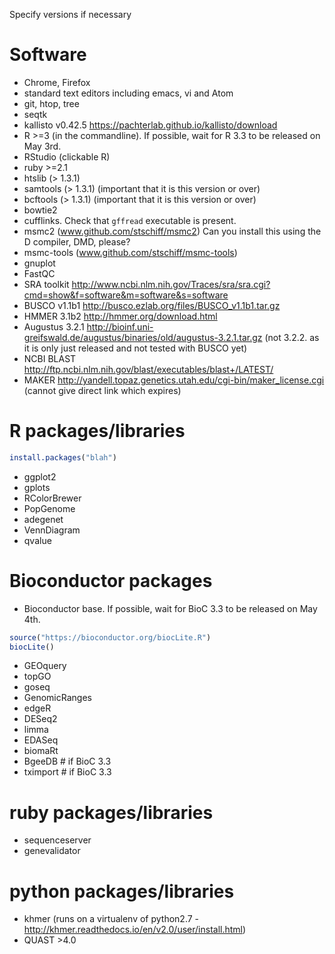 Specify versions if necessary

# Software

* Chrome, Firefox
* standard text editors including emacs, vi and Atom
* git, htop, tree
* seqtk
* kallisto v0.42.5 https://pachterlab.github.io/kallisto/download
* R >=3 (in the commandline). If possible, wait for R 3.3 to be released on May 3rd.  
* RStudio (clickable R)
* ruby >=2.1
* htslib (> 1.3.1) 
* samtools (> 1.3.1) (important that it is this version or over)
* bcftools (> 1.3.1) (important that it is this version or over)
* bowtie2
* cufflinks. Check that ```gffread``` executable is present.
* msmc2 (www.github.com/stschiff/msmc2) Can you install this using the D compiler, DMD, please?
* msmc-tools (www.github.com/stschiff/msmc-tools)
* gnuplot
* FastQC
* SRA toolkit http://www.ncbi.nlm.nih.gov/Traces/sra/sra.cgi?cmd=show&f=software&m=software&s=software
* BUSCO v1.1b1 http://busco.ezlab.org/files/BUSCO_v1.1b1.tar.gz
* HMMER 3.1b2 http://hmmer.org/download.html
* Augustus 3.2.1 http://bioinf.uni-greifswald.de/augustus/binaries/old/augustus-3.2.1.tar.gz (not 3.2.2. as it is only just released and not tested with BUSCO yet)
* NCBI BLAST http://ftp.ncbi.nlm.nih.gov/blast/executables/blast+/LATEST/
* MAKER http://yandell.topaz.genetics.utah.edu/cgi-bin/maker_license.cgi  (cannot give direct link which expires)


# R packages/libraries 

```R
install.packages("blah")
```

* ggplot2
* gplots
* RColorBrewer
* PopGenome
* adegenet
* VennDiagram
* qvalue

# Bioconductor packages
* Bioconductor base.  If possible, wait for BioC 3.3 to be released on May 4th.  

```R
source("https://bioconductor.org/biocLite.R")
biocLite()
```

* GEOquery
* topGO
* goseq
* GenomicRanges
* edgeR
* DESeq2
* limma
* EDASeq
* biomaRt
* BgeeDB # if BioC 3.3
* tximport # if BioC 3.3

# ruby packages/libraries

* sequenceserver
* genevalidator


# python packages/libraries

* khmer (runs on a virtualenv of python2.7 - http://khmer.readthedocs.io/en/v2.0/user/install.html)
* QUAST >4.0

